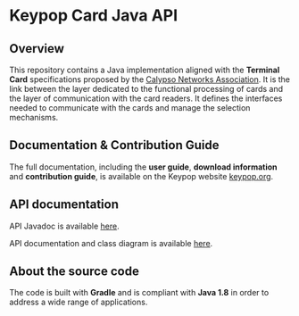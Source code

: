# Keypop Card Java API

## Overview

This repository contains a Java implementation aligned with the **Terminal Card** specifications 
proposed by the [Calypso Networks Association](https://www.calypsonet.org). It is the link between the layer dedicated 
to the functional processing of cards and the layer of communication with the card readers. It defines the interfaces 
needed to communicate with the cards and manage the selection mechanisms.

## Documentation & Contribution Guide

The full documentation, including the **user guide**, **download information** and **contribution guide**, is available
on the Keypop website [keypop.org](https://eclipse-keypop.github.io/keypop-website/).

## API documentation

API Javadoc is available [here](https://eclipse-keypop.github.io/keypop-card-java-api).

API documentation and class diagram is available
[here](https://terminal-api.calypsonet.org/apis/calypsonet-terminal-card-api/).

## About the source code

The code is built with **Gradle** and is compliant with **Java 1.8** in order to address a wide range of applications.
